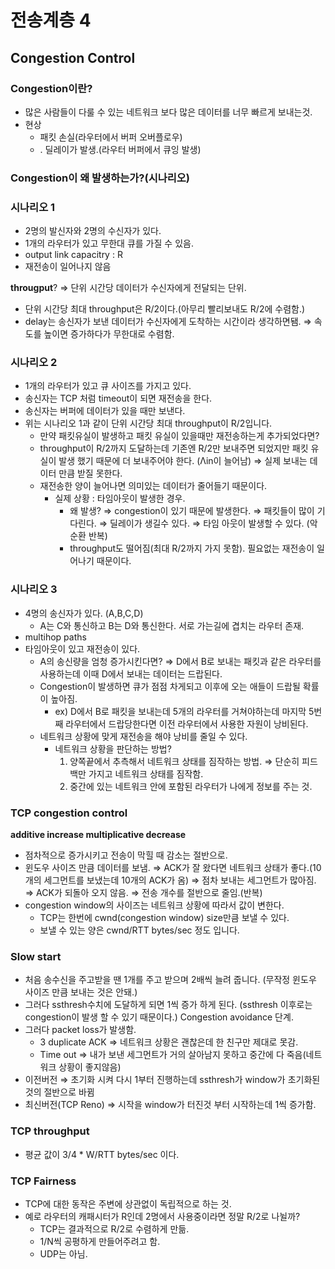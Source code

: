 # 전송계층 4

## Congestion Control

### Congestion이란?

- 많은 사람들이  다룰 수 있는 네트워크 보다 많은 데이터를 너무 빠르게 보내는것.
- 현상
    - 패킷 손실(라우터에서 버퍼 오버플로우)
    - . 딜레이가 발생.(라우터 버퍼에서 큐잉 발생)

### Congestion이 왜 발생하는가?(시나리오)

### 시나리오 1

- 2명의 발신자와 2명의 수신자가 있다.
- 1개의 라우터가 있고 무한대 큐를 가질 수 있음.
- output link capacitry : R
- 재전송이 일어나지 않음

**througput**? ⇒ 단위 시간당 데이터가 수신자에게 전달되는 단위.

- 단위 시간당 최대 throughput은 R/2이다.(아무리 빨리보내도 R/2에 수렴함.)
- delay는 송신자가 보낸 데이터가 수신자에게 도착하는 시간이라 생각하면됌. ⇒ 속도를 높이면 증가하다가 무한대로 수렴함.

### 시나리오 2

- 1개의 라우터가 있고 큐 사이즈를 가지고 있다.
- 송신자는 TCP 처럼 timeout이 되면 재전송을 한다.
- 송신자는 버퍼에 데이터가 있을 때만 보낸다.
- 위는 시나리오 1과 같이 단위 시간당 최대 throughput이 R/2입니다.
    - 만약 패킷유실이 발생하고 패킷 유실이 있을때만 재전송하는게 추가되었다면?
    - throughput이 R/2까지 도달하는데 기존엔 R/2만 보내주면 되었지만 패킷 유실이 발생 했기 때문에 더 보내주어야 한다. (Λin이 늘어남) ⇒ 실제 보내는 데이터 만큼 받질 못한다.
    - 재전송한 양이 늘어나면 의미있는 데이터가 줄어들기 때문이다.
        - 실제 상황 : 타임아웃이 발생한 경우.
            - 왜 발생? ⇒ congestion이 있기 때문에 발생한다. ⇒ 패킷들이 많이 기다린다. ⇒ 딜레이가 생길수 있다. ⇒ 타임 아웃이 발생할 수 있다. (악순환 반복)
            - throughput도 떨어짐(최대 R/2까지 가지 못함). 필요없는 재전송이 일어나기 때문이다.

### 시나리오 3

- 4명의 송신자가 있다. (A,B,C,D)
    - A는 C와 통신하고 B는 D와 통신한다. 서로 가는길에 겹치는 라우터 존재.
- multihop paths
- 타임아웃이 있고 재전송이 있다.
    - A의 송신량을 엄청 증가시킨다면? ⇒ D에서 B로 보내는 패킷과 같은 라우터를 사용하는데 이때 D에서 보내는 데이터는 드랍된다.
    - Congestion이 발생하면 큐가 점점 차게되고 이후에 오는 애들이 드랍될 확률이 높아짐.
        - ex) D에서 B로 패킷을 보내는데 5개의 라우터를 거쳐야하는데 마지막 5번째 라우터에서 드랍당한다면 이전 라우터에서 사용한 자원이 낭비된다.
    - 네트워크 상황에 맞게 재전송을 해야 낭비를 줄일 수 있다.
        - 네트워크 상황을 판단하는 방법?
            1. 양쪽끝에서 추측해서 네트워크 상태를 짐작하는 방법. ⇒ 단순히 피드백만 가지고 네트워크 상태를 짐작함.
            2. 중간에 있는 네트워크 안에 포함된 라우터가 나에게 정보를 주는 것.
        

### TCP congestion control

**additive increase multiplicative decrease**

- 점차적으로 증가시키고 전송이 막힐 때 감소는 절반으로.
- 윈도우 사이즈 만큼 데이터를 보냄. ⇒ ACK가 잘 왔다면 네트워크 상태가 좋다.(10개의 세그먼트를 보냈는데 10개의 ACK가 옴) ⇒ 점차 보내는 세그먼트가 많아짐. ⇒ ACK가 되돌아 오지 않음. ⇒ 전송 개수를 절반으로 줄임.(반복)
- congestion window의 사이즈는 네트워크 상황에 따라서 값이 변한다.
    - TCP는 한번에 cwnd(congestion window) size만큼 보낼 수 있다.
    - 보낼 수 있는 양은 cwnd/RTT bytes/sec 정도 입니다.

### Slow start

- 처음 송수신을 주고받을 땐 1개를 주고 받으며 2배씩 늘려 줍니다. (무작정 윈도우 사이즈 만큼 보내는 것은 안돼.)
- 그러다 ssthresh수치에 도달하게 되면 1씩 증가 하게 된다. (ssthresh 이후로는 congestion이 발생 할 수 있기 때문이다.) Congestion avoidance 단계.
- 그러다 packet loss가 발생함.
    - 3 duplicate ACK ⇒ 네트워크 상황은 괜찮은데 한 친구만 제대로 못감.
    - Time out ⇒ 내가 보낸 세그먼트가 거의 살아남지 못하고 중간에 다 죽음(네트워크 상황이 좋지않음)
- 이전버전 ⇒ 초기화 시켜 다시 1부터 진행하는데 ssthresh가 window가 초기화된 것의 절반으로 바뀜
- 최신버전(TCP Reno) ⇒ 시작을 window가 터진것 부터 시작하는데 1씩 증가함.

### TCP throughput

- 평균 값이 3/4 * W/RTT bytes/sec 이다.

### TCP Fairness

- TCP에 대한 동작은 주변에 상관없이 독립적으로 하는 것.
- 예로 라우터의 캐패시터가 R인데 2명에서 사용중이라면 정말 R/2로 나뉠까?
    - TCP는 결과적으로 R/2로 수렴하게 만듦.
    - 1/N씩 공평하게 만들어주려고 함.
    - UDP는 아님.